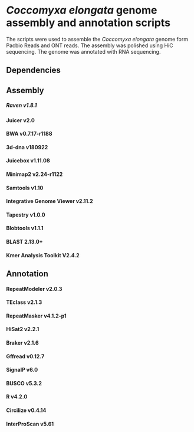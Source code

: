 # *Coccomyxa elongata* genome assembly and annotation scripts 

The scripts were used to assemble the *Coccomyxa elongata* genome form Pacbio Reads and ONT reads. The assembly was polished using HiC sequencing. The genome was annotated with RNA sequencing. 

## Dependencies
## Assembly
##### Raven  v1.8.1
#### Juicer  v2.0
#### BWA  v0.7.17-r1188
#### 3d-dna v180922
#### Juicebox v1.11.08
#### Minimap2 v2.24-r1122
#### Samtools v1.10
#### Integrative Genome Viewer v2.11.2 
#### Tapestry v1.0.0
#### Blobtools v1.1.1
#### BLAST 2.13.0+
#### Kmer Analysis Toolkit V2.4.2

## Annotation
#### RepeatModeler v2.0.3
#### TEclass v2.1.3
#### RepeatMasker v4.1.2-p1
#### HiSat2 v2.2.1
#### Braker v2.1.6
#### Gffread v0.12.7
#### SignalP v6.0
#### BUSCO v5.3.2
#### R v4.2.0
#### Circilize v0.4.14
#### InterProScan v5.61
